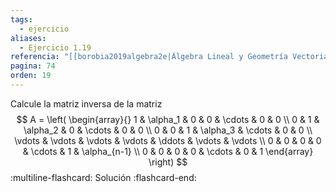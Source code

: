 ```yaml
---
tags:
  - ejercicio
aliases:
  - Ejercicio 1.19
referencia: "[[borobia2019algebra2e|Álgebra Lineal y Geometría Vectorial (2a ed)]]"
pagina: 74
orden: 19
---
```

Calcule la matriz inversa de la matriz
$$
A = \left(
\begin{array}{}
1      & \alpha_1 & 0        & 0        & \cdots & 0      & 0 \\
0      & 1        & \alpha_2 & 0        & \cdots & 0      & 0 \\
0      & 0        & 1        & \alpha_3 & \cdots & 0      & 0 \\
\vdots & \vdots   & \vdots   & \vdots   & \ddots & \vdots & \vdots \\
0      & 0        & 0        & 0        & \cdots & 1      & \alpha_{n-1} \\
0      & 0        & 0        & 0        & \cdots & 0      & 1
\end{array}
\right)
$$
:multiline-flashcard:
Solución
:flashcard-end:
